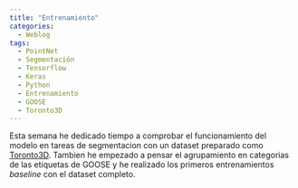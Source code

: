 ```yaml
---
title: "Entrenamiento"
categories:
  - Weblog
tags:
  - PointNet
  - Segmentación
  - Tensorflow
  - Keras
  - Python
  - Entrenamiento
  - GOOSE
  - Toronto3D
---
```


Esta semana he dedicado tiempo a comprobar el funcionamiento del modelo en tareas de segmentacion con un dataset preparado como [Toronto3D](https://github.com/WeikaiTan/Toronto-3D). Tambien he empezado a pensar el agrupamiento en categorias de las etiquetas de GOOSE y he realizado los primeros entrenamientos _baseline_ con el dataset completo. 

